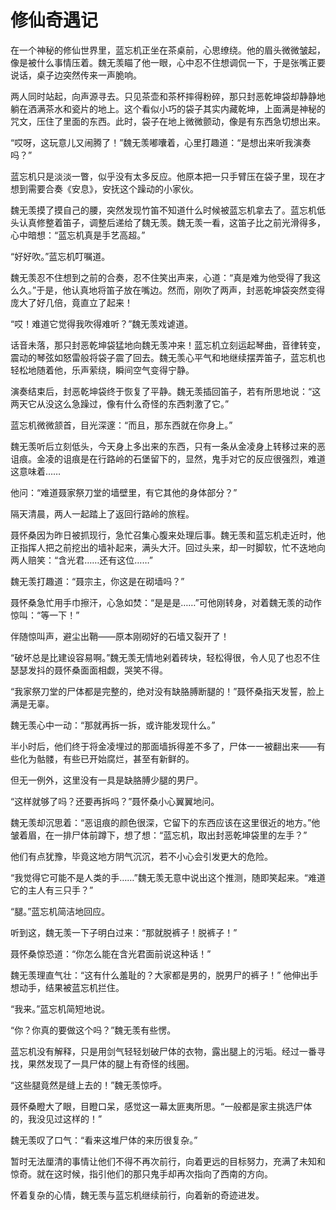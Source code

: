 # 修仙奇遇记

在一个神秘的修仙世界里，蓝忘机正坐在茶桌前，心思缭绕。他的眉头微微皱起，像是被什么事情压着。魏无羡瞄了他一眼，心中忍不住想调侃一下，于是张嘴正要说话，桌子边突然传来一声脆响。

两人同时站起，向声源寻去。只见茶壶和茶杯摔得粉碎，那只封恶乾坤袋却静静地躺在洒满茶水和瓷片的地上。这个看似小巧的袋子其实内藏乾坤，上面满是神秘的咒文，压住了里面的东西。此时，袋子在地上微微颤动，像是有东西急切想出来。

“哎呀，这玩意儿又闹腾了！”魏无羡嘟囔着，心里打趣道：“是想出来听我演奏吗？”

蓝忘机只是淡淡一瞥，似乎没有太多反应。他原本把一只手臂压在袋子里，现在才想到需要合奏《安息》，安抚这个躁动的小家伙。

魏无羡摸了摸自己的腰，突然发现竹笛不知道什么时候被蓝忘机拿去了。蓝忘机低头认真修整着笛子，调整后递给了魏无羡。魏无羡一看，这笛子比之前光滑得多，心中暗想：“蓝忘机真是手艺高超。”

“好好吹。”蓝忘机叮嘱道。

魏无羡忍不住想到之前的合奏，忍不住笑出声来，心道：“真是难为他受得了我这么久。”于是，他认真地将笛子放在嘴边。然而，刚吹了两声，封恶乾坤袋突然变得庞大了好几倍，竟直立了起来！

“哎！难道它觉得我吹得难听？”魏无羡戏谑道。

话音未落，那只封恶乾坤袋猛地向魏无羡冲来！蓝忘机立刻运起琴曲，音律转变，震动的琴弦如怒雷般将袋子震了回去。魏无羡心平气和地继续摆弄笛子，蓝忘机也轻松地随着他，乐声萦绕，瞬间空气变得宁静。

演奏结束后，封恶乾坤袋终于恢复了平静。魏无羡插回笛子，若有所思地说：“这两天它从没这么急躁过，像有什么奇怪的东西刺激了它。”

蓝忘机微微颔首，目光深邃：“而且，那东西就在你身上。”

魏无羡听后立刻低头，今天身上多出来的东西，只有一条从金凌身上转移过来的恶诅痕。金凌的诅痕是在行路岭的石堡留下的，显然，鬼手对它的反应很强烈，难道这意味着……

他问：“难道聂家祭刀堂的墙壁里，有它其他的身体部分？”

隔天清晨，两人一起踏上了返回行路岭的旅程。

聂怀桑因为昨日被抓现行，急忙召集心腹来处理后事。魏无羡和蓝忘机走近时，他正指挥人把之前挖出的墙补起来，满头大汗。回过头来，却一时脚软，忙不迭地向两人赔笑：“含光君……还有这位……”

魏无羡打趣道：“聂宗主，你这是在砌墙吗？”

聂怀桑急忙用手巾擦汗，心急如焚：“是是是……”可他刚转身，对着魏无羡的动作惊叫：“等一下！”

伴随惊叫声，避尘出鞘——原本刚砌好的石墙又裂开了！

“破坏总是比建设容易啊。”魏无羡无情地剁着砖块，轻松得很，令人见了也忍不住瑟瑟发抖的聂怀桑面面相觑，哭笑不得。

“我家祭刀堂的尸体都是完整的，绝对没有缺胳膊断腿的！”聂怀桑指天发誓，脸上满是无辜。

魏无羡心中一动：“那就再拆一拆，或许能发现什么。”

半小时后，他们终于将金凌埋过的那面墙拆得差不多了，尸体一一被翻出来——有些化为骷髅，有些已开始腐烂，甚至有新鲜的。

但无一例外，这里没有一具是缺胳膊少腿的男尸。

“这样就够了吗？还要再拆吗？”聂怀桑小心翼翼地问。

魏无羡却沉思着：“恶诅痕的颜色很深，它留下的东西应该在这里很近的地方。”他皱着眉，在一排尸体前蹲下，想了想：“蓝忘机，取出封恶乾坤袋里的左手？”

他们有点犹豫，毕竟这地方阴气沉沉，若不小心会引发更大的危险。

“我觉得它可能不是人类的手……”魏无羡无意中说出这个推测，随即笑起来。“难道它的主人有三只手？”

“腿。”蓝忘机简洁地回应。

听到这，魏无羡一下子明白过来：“那就脱裤子！脱裤子！”

聂怀桑惊恐道：“你怎么能在含光君面前说这种话！”

魏无羡理直气壮：“这有什么羞耻的？大家都是男的，脱男尸的裤子！” 他伸出手想动手，结果被蓝忘机拦住。

“我来。”蓝忘机简短地说。

“你？你真的要做这个吗？”魏无羡有些愣。

蓝忘机没有解释，只是用剑气轻轻划破尸体的衣物，露出腿上的污垢。经过一番寻找，果然发现了一具尸体的腿上有奇怪的线圈。

“这些腿竟然是缝上去的！”魏无羡惊呼。

聂怀桑瞪大了眼，目瞪口呆，感觉这一幕太匪夷所思。“一般都是家主挑选尸体的，我没见过这样的！”

魏无羡叹了口气：“看来这堆尸体的来历很复杂。” 

暂时无法厘清的事情让他们不得不再次前行，向着更远的目标努力，充满了未知和惊奇。就在这时候，指引他们的那只鬼手却再次指向了西南的方向。

怀着复杂的心情，魏无羡与蓝忘机继续前行，向着新的奇迹进发。